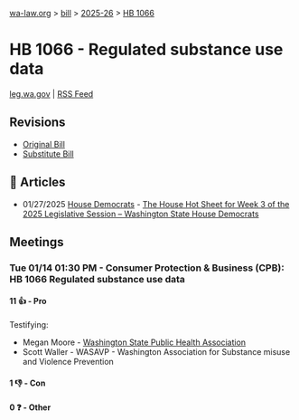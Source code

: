 [wa-law.org](/) > [bill](/bill/) > [2025-26](/bill/2025-26/) > [HB 1066](/bill/2025-26/hb/1066/)

# HB 1066 - Regulated substance use data
[leg.wa.gov](https://app.leg.wa.gov/billsummary?BillNumber=1066&Year=2025&Initiative=false) | [RSS Feed](./rss.xml)

## Revisions
* [Original Bill](1/)
* [Substitute Bill](S/)

## 📰 Articles
* 01/27/2025 [House Democrats](/org/house_democrats/) - [The House Hot Sheet for Week 3 of the 2025 Legislative Session – Washington State House Democrats](https://housedemocrats.wa.gov/blog/2025/01/27/the-house-hot-sheet-for-week-3-of-the-2025-legislative-session/#:~:text=HB%201066)

## Meetings
### Tue 01/14 01:30 PM - Consumer Protection & Business (CPB): HB 1066 Regulated substance use data
#### 11 👍 - Pro
Testifying:
* Megan Moore - [Washington State Public Health Association](/org/washington_state_public_health_association/)
* Scott Waller - WASAVP - Washington Association for Substance misuse and Violence Prevention

#### 1 👎 - Con

#### 0 ❓ - Other
